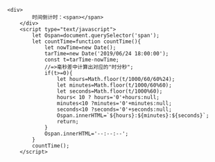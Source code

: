 	<div>
			时间倒计时：<span></span>
		</div>
		<script type="text/javascript">
			let Ospan=document.querySelector('span');
			let countTime=function countTime(){
				let nowTime=new Date();
				tarTime=new Date('2019/06/24 18:00:00');
				const t=tarTime-nowTime;
				//=>毫秒差中计算出对应的"时分秒";
				if(t>=0){
					let hours=Math.floor(t/1000/60/60%24);
					let minutes=Math.floor(t/1000/60%60);
					let seconds=Math.floor(t/1000%60);
					hours< 10 ? hours='0'+hours:null;
					minutes<10 ?minutes='0'+minutes:null;
					seconds<10 ?seconds='0'+seconds:null;
					Ospan.innerHTML=`${hours}:${minutes}:${seconds}`;
					return;
				}
				Ospan.innerHTML='--:--:--';
			}
			countTime();
		</script>
